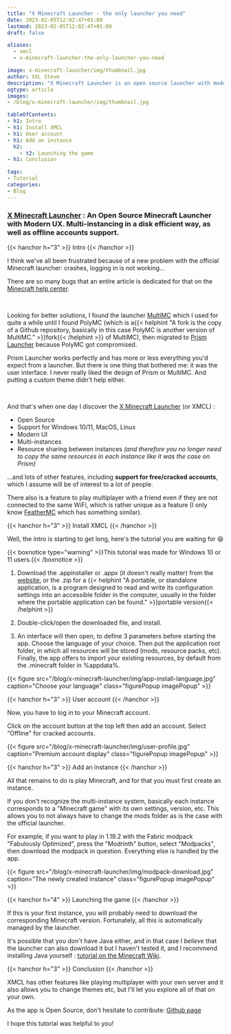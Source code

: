 ```yaml
---
title: "X Minecraft Launcher - the only launcher you need"
date: 2023-02-05T12:02:47+01:00
lastmod: 2023-02-05T12:02:47+01:00
draft: false

aliases:
  - xmcl
  - x-minecraft-launcher-the-only-launcher-you-need

image: x-minecraft-launcher/img/thumbnail.jpg
author: XXL Steve
description: "X Minecraft Launcher is an open source launcher with modern UX. Let's look at how to install it!"
ogtype: article
images:
- /blog/x-minecraft-launcher/img/thumbnail.jpg

tableOfContents:
- h1: Intro
- h1: Install XMCL
- h1: User account
- h1: Add an instance
  h2:
    - t2: Launching the game
- h1: Conclusion

tags:
- Tutorial
categories:
- Blog
---
```


### [X Minecraft Launcher](https://xmcl.app/) : An Open Source Minecraft Launcher with Modern UX. Multi-instancing in a disk efficient way, as well as offline accounts support.

{{< hanchor h="3" >}}
Intro
{{< /hanchor >}}

I think we've all been frustrated because of a new problem with the official Minecraft launcher: crashes, logging in is not working...

There are so many bugs that an entire article is dedicated for that on the [Minecraft help center](https://help.minecraft.net/hc/en-us/articles/6662588435597-Minecraft-Launcher-Troubleshooting-FAQ).

&nbsp;

Looking for better solutions, I found the launcher [MultiMC](https://multimc.org/) which I used for quite a while until I found PolyMC (which is a{{< helphint "A fork is the copy of a Github repository, basically in this case PolyMC is another version of MultiMC." >}}fork{{< /helphint >}} of MultiMC), then migrated to [Prism Launcher](https://prismlauncher.org) because PolyMC got compromised.

Prism Launcher works perfectly and has more or less everything you'd expect from a launcher. But there is one thing that bothered me: it was the user interface. I never really liked the design of Prism or MultiMC. And putting a custom theme didn't help either.

&nbsp;

And that's when one day I discover the [X Minecraft Launcher](https://xmcl.app/) (or XMCL) : 

- Open Source
- Support for Windows 10/11, MacOS, Linux
- Modern UI
- Multi-instances
- Resource sharing between instances *(and therefore you no longer need to copy the same resources in each instance like it was the case on Prism)*

...and lots of other features, including **support for free/cracked accounts**, which I assume will be of interest to a lot of people.

There also is a feature to play multiplayer with a friend even if they are not connected to the same WiFi, which is rather unique as a feature (I only know [FeatherMC](https://feathermc.com) which has something similar).

{{< hanchor h="3" >}}
Install XMCL
{{< /hanchor >}}

Well, the intro is starting to get long, here's the tutorial you are waiting for 😆

{{< boxnotice type="warning" >}}This tutorial was made for Windows 10 or 11 users.{{< /boxnotice >}}

1. Download the .appinstaller or .appx (it doesn't really matter) from the [website](https://xmcl.app/), or the .zip for a {{< helphint "A portable, or standalone application, is a program designed to read and write its configuration settings into an accessible folder in the computer, usually in the folder where the portable application can be found." >}}portable version{{< /helphint >}}

2. Double-click/open the downloaded file, and install.

3. An interface will then open, to define 3 parameters before starting the app. Choose the language of your choice. Then put the application root folder, in which all resources will be stored (mods, resource packs, etc). Finally, the app offers to import your existing resources, by default from the .minecraft folder in %appdata%.

{{< figure src="/blog/x-minecraft-launcher/img/app-install-language.jpg" caption="Choose your language" class="figurePopup imagePopup" >}}

{{< hanchor h="3" >}}
User account
{{< /hanchor >}}

Now, you have to log in to your Minecraft account.

Click on the account button at the top left then add an account. Select "Offline" for cracked accounts.

{{< figure src="/blog/x-minecraft-launcher/img/user-profile.jpg" caption="Premium account display" class="figurePopup imagePopup" >}}

{{< hanchor h="3" >}}
Add an instance
{{< /hanchor >}}

All that remains to do is play Minecraft, and for that you must first create an instance.

If you don't recognize the multi-instance system, basically each instance corresponds to a "Minecraft game" with its own settings, version, etc. This allows you to not always have to change the mods folder as is the case with the official launcher.

For example, if you want to play in 1.19.2 with the Fabric modpack "Fabulously Optimized", press the "Modrinth" button, select "Modpacks", then download the modpack in question. Everything else is handled by the app.

{{< figure src="/blog/x-minecraft-launcher/img/modpack-download.jpg" caption="The newly created instance" class="figurePopup imagePopup" >}}

{{< hanchor h="4" >}}
Launching the game
{{< /hanchor >}}

If this is your first instance, you will probably need to download the corresponding Minecraft version. Fortunately, all this is automatically managed by the launcher.

It's possible that you don't have Java either, and in that case I *believe* that the launcher can also download it but I haven't tested it, and I recommend installing Java yourself : [tutorial on the Minecraft Wiki](https://minecraft.fandom.com/wiki/Tutorials/Setting_up_a_server#Java).

{{< hanchor h="3" >}}
Conclusion
{{< /hanchor >}}

XMCL has other features like playing multiplayer with your own server and it also allows you to change themes etc, but I'll let you explore all of that on your own.

As the app is Open Source, don't hesitate to contribute: [Github page](https://github.com/voxelum/x-minecraft-launcher)

I hope this tutorial was helpful to you!
